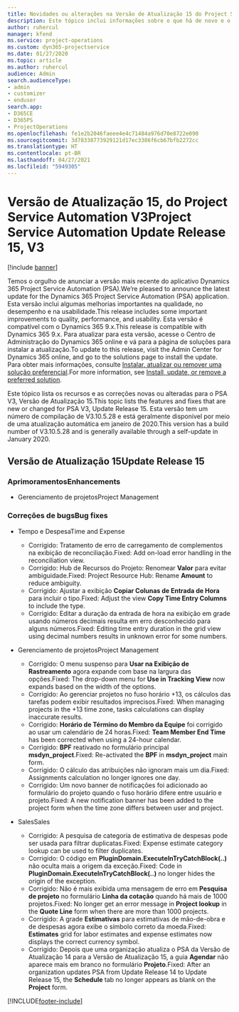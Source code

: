 ```yaml
---
title: Novidades ou alterações na Versão de Atualização 15 do Project Service Automation V3
description: Este tópico inclui informações sobre o que há de novo e o que foi alterado na Versão da Atualização 15 do Project Service Automation V3.
author: ruhercul
manager: kfend
ms.service: project-operations
ms.custom: dyn365-projectservice
ms.date: 01/27/2020
ms.topic: article
ms.author: ruhercul
audience: Admin
search.audienceType:
- admin
- customizer
- enduser
search.app:
- D365CE
- D365PS
- ProjectOperations
ms.openlocfilehash: fe1e2b2046faeee4e4c71484a976d70e8722e090
ms.sourcegitcommit: 3d78338773929121d17ec3386f6cb67bfb2272cc
ms.translationtype: HT
ms.contentlocale: pt-BR
ms.lasthandoff: 04/27/2021
ms.locfileid: "5949305"
---
```

# <a name="project-service-automation-update-release-15-v3"></a><span data-ttu-id="c17a2-103">Versão de Atualização 15, do Project Service Automation V3</span><span class="sxs-lookup"><span data-stu-id="c17a2-103">Project Service Automation Update Release 15, V3</span></span>

[!include [banner](../includes/psa-now-project-operations.md)]

<span data-ttu-id="c17a2-104">Temos o orgulho de anunciar a versão mais recente do aplicativo Dynamics 365 Project Service Automation (PSA).</span><span class="sxs-lookup"><span data-stu-id="c17a2-104">We’re pleased to announce the latest update for the Dynamics 365 Project Service Automation (PSA) application.</span></span> <span data-ttu-id="c17a2-105">Esta versão inclui algumas melhorias importantes na qualidade, no desempenho e na usabilidade.</span><span class="sxs-lookup"><span data-stu-id="c17a2-105">This release includes some important improvements to quality, performance, and usability.</span></span> <span data-ttu-id="c17a2-106">Esta versão é compatível com o Dynamics 365 9.x.</span><span class="sxs-lookup"><span data-stu-id="c17a2-106">This release is compatible with Dynamics 365 9.x.</span></span> <span data-ttu-id="c17a2-107">Para atualizar para esta versão, acesse o Centro de Administração do Dynamics 365 online e vá para a página de soluções para instalar a atualização.</span><span class="sxs-lookup"><span data-stu-id="c17a2-107">To update to this release, visit the Admin Center for Dynamics 365 online, and go to the solutions page to install the update.</span></span> <span data-ttu-id="c17a2-108">Para obter mais informações, consulte [Instalar, atualizar ou remover uma solução preferencial](/power-platform/admin/install-remove-preferred-solution).</span><span class="sxs-lookup"><span data-stu-id="c17a2-108">For more information, see [Install, update, or remove a preferred solution](/power-platform/admin/install-remove-preferred-solution).</span></span>

<span data-ttu-id="c17a2-109">Este tópico lista os recursos e as correções novas ou alteradas para o PSA V3, Versão de Atualização 15.</span><span class="sxs-lookup"><span data-stu-id="c17a2-109">This topic lists the features and fixes that are new or changed for PSA V3, Update Release 15.</span></span> <span data-ttu-id="c17a2-110">Esta versão tem um número de compilação de V3.10.5.28 e está geralmente disponível por meio de uma atualização automática em janeiro de 2020.</span><span class="sxs-lookup"><span data-stu-id="c17a2-110">This version has a build number of V3.10.5.28 and is generally available through a self-update in January 2020.</span></span>

## <a name="update-release-15"></a><span data-ttu-id="c17a2-111">Versão de Atualização 15</span><span class="sxs-lookup"><span data-stu-id="c17a2-111">Update Release 15</span></span> 

### <a name="enhancements"></a><span data-ttu-id="c17a2-112">Aprimoramentos</span><span class="sxs-lookup"><span data-stu-id="c17a2-112">Enhancements</span></span>

- <span data-ttu-id="c17a2-113">Gerenciamento de projetos</span><span class="sxs-lookup"><span data-stu-id="c17a2-113">Project Management</span></span>

### <a name="bug-fixes"></a><span data-ttu-id="c17a2-114">Correções de bugs</span><span class="sxs-lookup"><span data-stu-id="c17a2-114">Bug fixes</span></span>

- <span data-ttu-id="c17a2-115">Tempo e Despesa</span><span class="sxs-lookup"><span data-stu-id="c17a2-115">Time and Expense</span></span>

  - <span data-ttu-id="c17a2-116">Corrigido: Tratamento de erro de carregamento de complementos na exibição de reconciliação.</span><span class="sxs-lookup"><span data-stu-id="c17a2-116">Fixed: Add on-load error handling in the reconciliation view.</span></span>
  - <span data-ttu-id="c17a2-117">Corrigido: Hub de Recursos do Projeto: Renomear **Valor** para evitar ambiguidade.</span><span class="sxs-lookup"><span data-stu-id="c17a2-117">Fixed: Project Resource Hub: Rename **Amount** to reduce ambiguity.</span></span>
  - <span data-ttu-id="c17a2-118">Corrigido: Ajustar a exibição **Copiar Colunas de Entrada de Hora** para incluir o tipo.</span><span class="sxs-lookup"><span data-stu-id="c17a2-118">Fixed: Adjust the view **Copy Time Entry Columns** to include the type.</span></span>
  - <span data-ttu-id="c17a2-119">Corrigido: Editar a duração da entrada de hora na exibição em grade usando números decimais resulta em erro desconhecido para alguns números.</span><span class="sxs-lookup"><span data-stu-id="c17a2-119">Fixed: Editing time entry duration in the grid view using decimal numbers results in unknown error for some numbers.</span></span>

- <span data-ttu-id="c17a2-120">Gerenciamento de projetos</span><span class="sxs-lookup"><span data-stu-id="c17a2-120">Project Management</span></span>

  - <span data-ttu-id="c17a2-121">Corrigido: O menu suspenso para **Usar na Exibição de Rastreamento** agora expande com base na largura das opções.</span><span class="sxs-lookup"><span data-stu-id="c17a2-121">Fixed: The drop-down menu for **Use in Tracking View** now expands based on the width of the options.</span></span>
  - <span data-ttu-id="c17a2-122">Corrigido: Ao gerenciar projetos no fuso horário +13, os cálculos das tarefas podem exibir resultados imprecisos.</span><span class="sxs-lookup"><span data-stu-id="c17a2-122">Fixed: When managing projects in the +13 time zone, tasks calculations can display inaccurate results.</span></span>
  - <span data-ttu-id="c17a2-123">Corrigido: **Horário de Término do Membro da Equipe** foi corrigido ao usar um calendário de 24 horas.</span><span class="sxs-lookup"><span data-stu-id="c17a2-123">Fixed: **Team Member End Time** has been corrected when using a 24-hour calendar.</span></span>
  - <span data-ttu-id="c17a2-124">Corrigido: **BPF** reativado no formulário principal **msdyn_project**.</span><span class="sxs-lookup"><span data-stu-id="c17a2-124">Fixed: Re-activated the **BPF** in **msdyn_project** main form.</span></span>
  - <span data-ttu-id="c17a2-125">Corrigido: O cálculo das atribuições não ignoram mais um dia.</span><span class="sxs-lookup"><span data-stu-id="c17a2-125">Fixed: Assignments calculation no longer ignores one day.</span></span>
  - <span data-ttu-id="c17a2-126">Corrigido: Um novo banner de notificações foi adicionado ao formulário do projeto quando o fuso horário difere entre usuário e projeto.</span><span class="sxs-lookup"><span data-stu-id="c17a2-126">Fixed: A new notification banner has been added to the project form when the time zone differs between user and project.</span></span>

- <span data-ttu-id="c17a2-127">Sales</span><span class="sxs-lookup"><span data-stu-id="c17a2-127">Sales</span></span>

  - <span data-ttu-id="c17a2-128">Corrigido: A pesquisa de categoria de estimativa de despesas pode ser usada para filtrar duplicatas.</span><span class="sxs-lookup"><span data-stu-id="c17a2-128">Fixed: Expense estimate category lookup can be used to filter duplicates.</span></span>
  - <span data-ttu-id="c17a2-129">Corrigido: O código em **PluginDomain.ExecuteInTryCatchBlock(..)** não oculta mais a origem da exceção.</span><span class="sxs-lookup"><span data-stu-id="c17a2-129">Fixed: Code in **PluginDomain.ExecuteInTryCatchBlock(..)** no longer hides the origin of the exception.</span></span>
  - <span data-ttu-id="c17a2-130">Corrigido: Não é mais exibida uma mensagem de erro em **Pesquisa de projeto** no formulário **Linha da cotação** quando há mais de 1000 projetos.</span><span class="sxs-lookup"><span data-stu-id="c17a2-130">Fixed: No longer get an error message in **Project lookup** in the **Quote Line** form when there are more than 1000 projects.</span></span>
  - <span data-ttu-id="c17a2-131">Corrigido: A grade **Estimativas** para estimativas de mão-de-obra e de despesas agora exibe o símbolo correto da moeda.</span><span class="sxs-lookup"><span data-stu-id="c17a2-131">Fixed: **Estimates** grid for labor estimates and expense estimates now displays the correct currency symbol.</span></span>
  - <span data-ttu-id="c17a2-132">Corrigido: Depois que uma organização atualiza o PSA da Versão de Atualização 14 para a Versão de Atualização 15, a guia **Agendar** não aparece mais em branco no formulário **Projeto**.</span><span class="sxs-lookup"><span data-stu-id="c17a2-132">Fixed: After an organization updates PSA from Update Release 14 to Update Release 15, the **Schedule** tab no longer appears as blank on the **Project** form.</span></span>


[!INCLUDE[footer-include](../includes/footer-banner.md)]